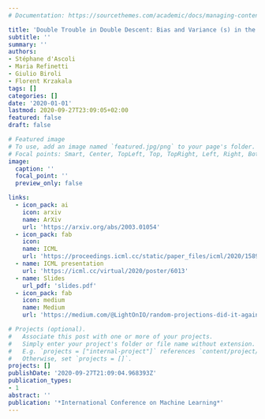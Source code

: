 ```yaml
---
# Documentation: https://sourcethemes.com/academic/docs/managing-content/

title: 'Double Trouble in Double Descent: Bias and Variance (s) in the Lazy Regime'
subtitle: ''
summary: ''
authors:
- Stéphane d'Ascoli
- Maria Refinetti
- Giulio Biroli
- Florent Krzakala
tags: []
categories: []
date: '2020-01-01'
lastmod: 2020-09-27T23:09:05+02:00
featured: false
draft: false

# Featured image
# To use, add an image named `featured.jpg/png` to your page's folder.
# Focal points: Smart, Center, TopLeft, Top, TopRight, Left, Right, BottomLeft, Bottom, BottomRight.
image:
  caption: ''
  focal_point: ''
  preview_only: false

links:
  - icon_pack: ai
    icon: arxiv
    name: ArXiv
    url: 'https://arxiv.org/abs/2003.01054'
  - icon_pack: fab
    icon:
    name: ICML
    url: 'https://proceedings.icml.cc/static/paper_files/icml/2020/1589-Paper.pdf'
  - name: ICML presentation
    url: 'https://icml.cc/virtual/2020/poster/6013'
  - name: Slides
    url_pdf: 'slides.pdf'
  - icon_pack: fab
    icon: medium
    name: Medium
    url: 'https://medium.com/@LightOnIO/random-projections-did-it-again-23992c61ff84'

# Projects (optional).
#   Associate this post with one or more of your projects.
#   Simply enter your project's folder or file name without extension.
#   E.g. `projects = ["internal-project"]` references `content/project/deep-learning/index.md`.
#   Otherwise, set `projects = []`.
projects: []
publishDate: '2020-09-27T21:09:04.968393Z'
publication_types:
- 1
abstract: ''
publication: '*International Conference on Machine Learning*'
---
```

